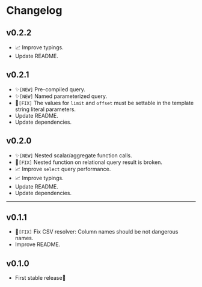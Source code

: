 # Changelog

## v0.2.2

* 📈 Improve typings.
* Update README.


## v0.2.1

* ✨`[NEW]` Pre-compiled query.
* ✨`[NEW]` Named parameterized query.
* 🐞`[FIX]` The values ​​for `limit` and `offset` must be settable in the template string literal parameters.
* Update README.
* Update dependencies.


## v0.2.0

* ✨`[NEW]` Nested scalar/aggregate function calls.
* 🐞`[FIX]` Nested function on relational query result is broken.
* 📈 Improve `select` query performance.
* 📈 Improve typings.
* Update README.
* Update dependencies.


---

## v0.1.1

* 🐞`[FIX]` Fix CSV resolver: Column names should be not dangerous names.
* Improve README.


## v0.1.0

* First stable release🎉

